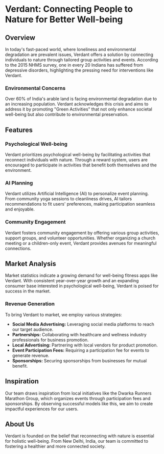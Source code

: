 # Verdant: Connecting People to Nature for Better Well-being

## Overview

In today's fast-paced world, where loneliness and environmental degradation are prevalent issues, Verdant offers a solution by connecting individuals to nature through tailored group activities and events. According to the 2015 NHMS survey, one in every 20 Indians has suffered from depressive disorders, highlighting the pressing need for interventions like Verdant.

### Environmental Concerns

Over 60% of India's arable land is facing environmental degradation due to an increasing population. Verdant acknowledges this crisis and aims to address it by promoting "Green Activities" that not only enhance societal well-being but also contribute to environmental preservation.

## Features

### Psychological Well-being

Verdant prioritizes psychological well-being by facilitating activities that reconnect individuals with nature. Through a reward system, users are encouraged to participate in activities that benefit both themselves and the environment.

### AI Planning

Verdant utilizes Artificial Intelligence (AI) to personalize event planning. From community yoga sessions to cleanliness drives, AI tailors recommendations to fit users' preferences, making participation seamless and enjoyable.

### Community Engagement

Verdant fosters community engagement by offering various group activities, support groups, and volunteer opportunities. Whether organizing a church meeting or a children-only event, Verdant provides avenues for meaningful connections.

## Market Analysis

Market statistics indicate a growing demand for well-being fitness apps like Verdant. With consistent year-over-year growth and an expanding consumer base interested in psychological well-being, Verdant is poised for success in the market.

### Revenue Generation

To bring Verdant to market, we employ various strategies:

- **Social Media Advertising:** Leveraging social media platforms to reach our target audience.
- **Partnerships:** Collaborating with healthcare and wellness industry professionals for business promotion.
- **Local Advertising:** Partnering with local vendors for product promotion.
- **Event Participation Fees:** Requiring a participation fee for events to generate revenue.
- **Sponsorships:** Securing sponsorships from businesses for mutual benefit.

## Inspiration

Our team draws inspiration from local initiatives like the Dwarka Runners Marathon Group, which organizes events through participation fees and sponsorships. By observing successful models like this, we aim to create impactful experiences for our users.

## About Us

Verdant is founded on the belief that reconnecting with nature is essential for holistic well-being. From New Delhi, India, our team is committed to fostering a healthier and more connected society.

